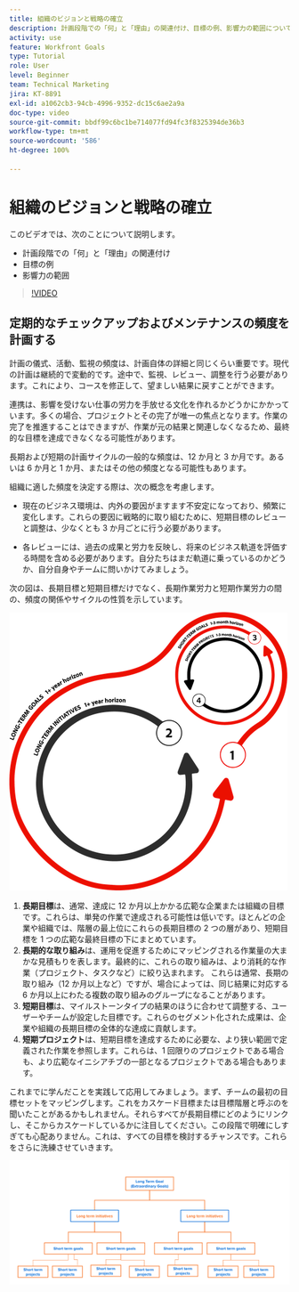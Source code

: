 ```yaml
---
title: 組織のビジョンと戦略の確立
description: 計画段階での「何」と「理由」の関連付け、目標の例、影響力の範囲について説明します。
activity: use
feature: Workfront Goals
type: Tutorial
role: User
level: Beginner
team: Technical Marketing
jira: KT-8891
exl-id: a1062cb3-94cb-4996-9352-dc15c6ae2a9a
doc-type: video
source-git-commit: bbdf99c6bc1be714077fd94fc3f8325394de36b3
workflow-type: tm+mt
source-wordcount: '586'
ht-degree: 100%

---
```


# 組織のビジョンと戦略の確立

このビデオでは、次のことについて説明します。

* 計画段階での「何」と「理由」の関連付け
* 目標の例
* 影響力の範囲

>[!VIDEO](https://video.tv.adobe.com/v/335185/?quality=12&learn=on&enablevpops=1)

## 定期的なチェックアップおよびメンテナンスの頻度を計画する

計画の儀式、活動、監視の頻度は、計画自体の詳細と同じくらい重要です。現代の計画は継続的で変動的です。途中で、監視、レビュー、調整を行う必要があります。これにより、コースを修正して、望ましい結果に戻すことができます。

連携は、影響を受けない仕事の労力を手放せる文化を作れるかどうかにかかっています。多くの場合、プロジェクトとその完了が唯一の焦点となります。作業の完了を推進することはできますが、作業が元の結果と関連しなくなるため、最終的な目標を達成できなくなる可能性があります。

長期および短期の計画サイクルの一般的な頻度は、12 か月と 3 か月です。あるいは 6 か月と 1 か月、またはその他の頻度となる可能性もあります。

組織に適した頻度を決定する際は、次の概念を考慮します。

* 現在のビジネス環境は、内外の要因がますます不安定になっており、頻繁に変化します。これらの要因に戦略的に取り組むために、短期目標のレビューと調整は、少なくとも 3 か月ごとに行う必要があります。

* 各レビューには、過去の成果と労力を反映し、将来のビジネス軌道を評価する時間を含める必要があります。自分たちはまだ軌道に乗っているのかどうか、自分自身やチームに問いかけてみましょう。

次の図は、長期目標と短期目標だけでなく、長期作業労力と短期作業労力の間の、頻度の関係やサイクルの性質を示しています。

![戦略的実行サイクルの図](assets/02-workfront-goals-strategic-execution-cycle.png)

1. **長期目標**&#x200B;は、通常、達成に 12 か月以上かかる広範な企業または組織の目標です。これらは、単発の作業で達成される可能性は低いです。ほとんどの企業や組織では、階層の最上位にこれらの長期目標の 2 つの層があり、短期目標を 1 つの広範な最終目標の下にまとめています。
1. **長期的な取り組み**&#x200B;は、運用を促進するためにマッピングされる作業量の大まかな見積もりを表します。最終的に、これらの取り組みは、より消耗的な作業（プロジェクト、タスクなど）に絞り込まれます。 これらは通常、長期の取り組み（12 か月以上など）ですが、場合によっては、同じ結果に対応する 6 か月以上にわたる複数の取り組みのグループになることがあります。
1. **短期目標**&#x200B;は、マイルストーンタイプの結果のほうに合わせて調整する、ユーザーやチームが設定した目標です。これらのセグメント化された成果は、企業や組織の長期目標の全体的な達成に貢献します。
1. **短期プロジェクト**&#x200B;は、短期目標を達成するために必要な、より狭い範囲で定義された作業を参照します。これらは、1 回限りのプロジェクトである場合も、より広範なイニシアチブの一部となるプロジェクトである場合もあります。

<!--
Your turn graphic
-->

これまでに学んだことを実践して応用してみましょう。まず、チームの最初の目標セットをマッピングします。これをカスケード目標または目標階層と呼ぶのを聞いたことがあるかもしれません。それらすべてが長期目標にどのようにリンクし、そこからカスケードしているかに注目してください。この段階で明確にしすぎても心配ありません。これは、すべての目標を検討するチャンスです。これらをさらに洗練させていきます。

![短期目標と長期目標のマッピングの図](assets/03-workfront-goals-goal-mapping.png)
